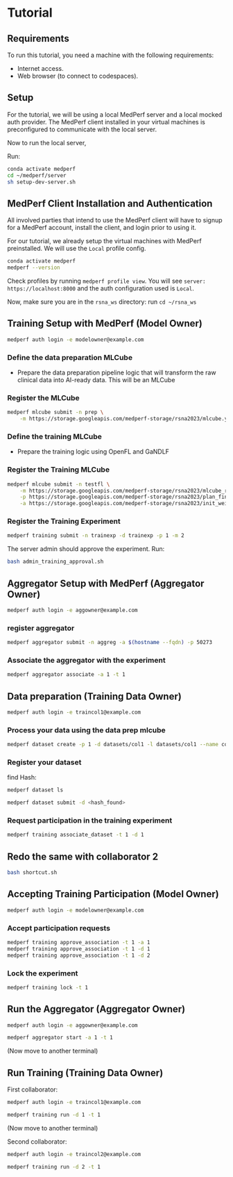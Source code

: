 # Tutorial

## Requirements

To run this tutorial, you need a machine with the following requirements:

- Internet access.
- Web browser (to connect to codespaces).

## Setup

For the tutorial, we will be using a local MedPerf server and a local mocked auth provider. The MedPerf client installed in your virtual machines is preconfigured to communicate with the local server.

Now to run the local server,

Run:

```bash
conda activate medperf
cd ~/medperf/server
sh setup-dev-server.sh
```

## MedPerf Client Installation and Authentication

All involved parties that intend to use the MedPerf client will have to signup for a MedPerf account, install the client, and login prior to using it.

For our tutorial, we already setup the virtual machines with MedPerf preinstalled. We will use the `Local` profile config.

```bash
conda activate medperf
medperf --version
```

Check profiles by running `medperf profile view`. You will see `server: https://localhost:8000` and the auth configuration used is `Local`.

Now, make sure you are in the `rsna_ws` directory: run `cd ~/rsna_ws`

## Training Setup with MedPerf (Model Owner)

```bash
medperf auth login -e modelowner@example.com
```

### Define the data preparation MLCube

- Prepare the data preparation pipeline logic that will transform the raw clinical data into AI-ready data. This will be an MLCube

### Register the MLCube

```bash
medperf mlcube submit -n prep \
    -m https://storage.googleapis.com/medperf-storage/rsna2023/mlcube.yaml
```

### Define the training MLCube

- Prepare the training logic using OpenFL and GaNDLF

### Register the Training MLCube

```bash
medperf mlcube submit -n testfl \
    -m https://storage.googleapis.com/medperf-storage/rsna2023/mlcube_rsna.yaml \
    -p https://storage.googleapis.com/medperf-storage/rsna2023/plan_final.yaml \
    -a https://storage.googleapis.com/medperf-storage/rsna2023/init_weights_rsna2023.tar.gz
```

### Register the Training Experiment

```bash
medperf training submit -n trainexp -d trainexp -p 1 -m 2
```

The server admin should approve the experiment.
Run:

```bash
bash admin_training_approval.sh
```

## Aggregator Setup with MedPerf (Aggregator Owner)

```bash
medperf auth login -e aggowner@example.com
```

### register aggregator

```bash
medperf aggregator submit -n aggreg -a $(hostname --fqdn) -p 50273
```

### Associate the aggregator with the experiment

```bash
medperf aggregator associate -a 1 -t 1
```

## Data preparation (Training Data Owner)

```bash
medperf auth login -e traincol1@example.com
```

### Process your data using the data prep mlcube

```bash
medperf dataset create -p 1 -d datasets/col1 -l datasets/col1 --name col1 --description col1data --location col1location
```

### Register your dataset

find Hash:

```bash
medperf dataset ls
```

```bash
medperf dataset submit -d <hash_found>
```

### Request participation in the training experiment

```bash
medperf training associate_dataset -t 1 -d 1
```

## Redo the same with collaborator 2

```bash
bash shortcut.sh
```

## Accepting Training Participation (Model Owner)

```bash
medperf auth login -e modelowner@example.com
```

### Accept participation requests

```bash
medperf training approve_association -t 1 -a 1
medperf training approve_association -t 1 -d 1
medperf training approve_association -t 1 -d 2
```

### Lock the experiment

```bash
medperf training lock -t 1
```

## Run the Aggregator (Aggregator Owner)

```bash
medperf auth login -e aggowner@example.com
```

```bash
medperf aggregator start -a 1 -t 1
```

(Now move to another terminal)

## Run Training (Training Data Owner)

First collaborator:

```bash
medperf auth login -e traincol1@example.com
```

```bash
medperf training run -d 1 -t 1
```

(Now move to another terminal)

Second collaborator:

```bash
medperf auth login -e traincol2@example.com
```

```bash
medperf training run -d 2 -t 1
```
